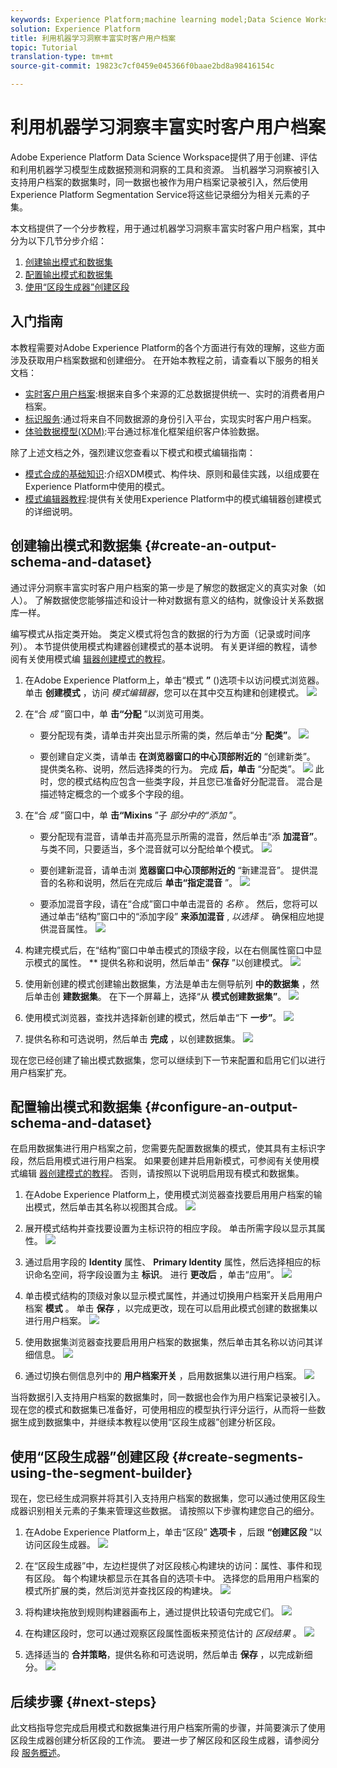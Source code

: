 ```yaml
---
keywords: Experience Platform;machine learning model;Data Science Workspace;Real-time Customer Profile;popular topics
solution: Experience Platform
title: 利用机器学习洞察丰富实时客户用户档案
topic: Tutorial
translation-type: tm+mt
source-git-commit: 19823c7cf0459e045366f0baae2bd8a98416154c

---
```



# 利用机器学习洞察丰富实时客户用户档案

Adobe Experience Platform Data Science Workspace提供了用于创建、评估和利用机器学习模型生成数据预测和洞察的工具和资源。 当机器学习洞察被引入支持用户档案的数据集时，同一数据也被作为用户档案记录被引入，然后使用Experience Platform Segmentation Service将这些记录细分为相关元素的子集。

本文档提供了一个分步教程，用于通过机器学习洞察丰富实时客户用户档案，其中分为以下几节分步介绍：

1. [创建输出模式和数据集](#create-an-output-schema-and-dataset)
2. [配置输出模式和数据集](#configure-an-output-schema-and-dataset)
3. [使用“区段生成器”创建区段](#create-segments-using-the-segment-builder)

## 入门指南

本教程需要对Adobe Experience Platform的各个方面进行有效的理解，这些方面涉及获取用户档案数据和创建细分。 在开始本教程之前，请查看以下服务的相关文档：

* [实时客户用户档案](../../rtcdp/overview.md):根据来自多个来源的汇总数据提供统一、实时的消费者用户档案。
* [标识服务](../../identity-service/home.md):通过将来自不同数据源的身份引入平台，实现实时客户用户档案。
* [体验数据模型(XDM)](../../xdm/home.md):平台通过标准化框架组织客户体验数据。

除了上述文档之外，强烈建议您查看以下模式和模式编辑指南：

* [模式合成的基础知识](../../xdm/schema/composition.md):介绍XDM模式、构件块、原则和最佳实践，以组成要在Experience Platform中使用的模式。
* [模式编辑器教程](../../xdm/tutorials/create-schema-ui.md):提供有关使用Experience Platform中的模式编辑器创建模式的详细说明。

## 创建输出模式和数据集 {#create-an-output-schema-and-dataset}

通过评分洞察丰富实时客户用户档案的第一步是了解您的数据定义的真实对象（如人）。 了解数据使您能够描述和设计一种对数据有意义的结构，就像设计关系数据库一样。

编写模式从指定类开始。 类定义模式将包含的数据的行为方面（记录或时间序列）。 本节提供使用模式构建器创建模式的基本说明。 有关更详细的教程，请参阅有关使用模式编 [辑器创建模式的教程](../../xdm/tutorials/create-schema-ui.md)。

1. 在Adobe Experience Platform上，单击“模式 **”** ()选项卡以访问模式浏览器。 单击 **创建模式** ，访问 *模式编辑器*，您可以在其中交互构建和创建模式。
   ![](../images/models-recipes/enrich-rtcdp/schema_browser.png)

2. 在“合 *成* ”窗口中，单 **击“分配** ”以浏览可用类。
   * 要分配现有类，请单击并突出显示所需的类，然后单击“分 **配类”**。
      ![](../images/models-recipes/enrich-rtcdp/existing_class.png)

   * 要创建自定义类，请单击 **在浏览器窗口的中心顶部附近的** “创建新类”。 提供类名称、说明，然后选择类的行为。 完成 **后，单击** “分配类”。
      ![](../images/models-recipes/enrich-rtcdp/create_new_class.png)
   此时，您的模式结构应包含一些类字段，并且您已准备好分配混音。 混合是描述特定概念的一个或多个字段的组。

3. 在“合 *成* ”窗口中，单 **击“Mixins** ”子 *部分中的“添加* ”。
   * 要分配现有混音，请单击并高亮显示所需的混音，然后单击“添 **加混音”**。 与类不同，只要适当，多个混音就可以分配给单个模式。
      ![](../images/models-recipes/enrich-rtcdp/existing_mixin.png)

   * 要创建新混音，请单击浏 **览器窗口中心顶部附近的** “新建混音”。 提供混音的名称和说明，然后在完成后 **单击“指定混音** ”。
      ![](../images/models-recipes/enrich-rtcdp/create_new_mixin.png)

   * 要添加混音字段，请在“合成”窗口中单击混音的 *名称* 。 然后，您将可以通过单击“结构”窗口中的“添加字段” **来添加混音** , *以选择* 。 确保相应地提供混音属性。
      ![](../images/models-recipes/enrich-rtcdp/mixin_properties.png)

4. 构建完模式后，在“结构”窗口中单击模式的顶级字段，以在右侧属性窗口中显示模式的属性。 ** 提供名称和说明，然后单击“ **保存** ”以创建模式。
   ![](../images/models-recipes/enrich-rtcdp/save_schema.png)

5. 使用新创建的模式创建输出数据集，方法是单击左侧导航列 **中的数据集** ，然后单击创 **建数据集**。 在下一个屏幕上，选择“从 **模式创建数据集”**。
   ![](../images/models-recipes/enrich-rtcdp/dataset_overview.png)

6. 使用模式浏览器，查找并选择新创建的模式，然后单击“下 **一步”**。
   ![](../images/models-recipes/enrich-rtcdp/choose_schema.png)

7. 提供名称和可选说明，然后单击 **完成** ，以创建数据集。
   ![](../images/models-recipes/enrich-rtcdp/configure_dataset.png)

现在您已经创建了输出模式数据集，您可以继续到下一节来配置和启用它们以进行用户档案扩充。

## 配置输出模式和数据集 {#configure-an-output-schema-and-dataset}

在启用数据集进行用户档案之前，您需要先配置数据集的模式，使其具有主标识字段，然后启用模式进行用户档案。 如果要创建并启用新模式，可参阅有关使用模式编辑 [器创建模式的教程](../../xdm/tutorials/create-schema-ui.md)。 否则，请按照以下说明启用现有模式和数据集。

1. 在Adobe Experience Platform上，使用模式浏览器查找要启用用户档案的输出模式，然后单击其名称以视图其合成。
   ![](../images/models-recipes/enrich-rtcdp/schemas.png)

2. 展开模式结构并查找要设置为主标识符的相应字段。 单击所需字段以显示其属性。
   ![](../images/models-recipes/enrich-rtcdp/schema_structure.png)

3. 通过启用字段的 **Identity** 属性、 **Primary Identity** 属性，然后选择相应的标识命名空间，将字段设置为主 **标识**。 进行 **更改后** ，单击“应用”。
   ![](../images/models-recipes/enrich-rtcdp/set_identity.png)

4. 单击模式结构的顶级对象以显示模式属性，并通过切换用户档案开关启用用户档案 **模式** 。 单击 **保存** ，以完成更改，现在可以启用此模式创建的数据集以进行用户档案。
   ![](../images/models-recipes/enrich-rtcdp/enable_schema.png)

5. 使用数据集浏览器查找要启用用户档案的数据集，然后单击其名称以访问其详细信息。
   ![](../images/models-recipes/enrich-rtcdp/datasets.png)

6. 通过切换右侧信息列中的 **用户档案开关** ，启用数据集以进行用户档案。
   ![](../images/models-recipes/enrich-rtcdp/enable_dataset.png)

当将数据引入支持用户档案的数据集时，同一数据也会作为用户档案记录被引入。 现在您的模式和数据集已准备好，可使用相应的模型执行评分运行，从而将一些数据生成到数据集中，并继续本教程以使用“区段生成器”创建分析区段。

## 使用“区段生成器”创建区段 {#create-segments-using-the-segment-builder}

现在，您已经生成洞察并将其引入支持用户档案的数据集，您可以通过使用区段生成器识别相关元素的子集来管理这些数据。 请按照以下步骤构建您自己的细分。

1. 在Adobe Experience Platform上，单击“区段” **选项卡** ，后跟 **“创建区段** ”以访问区段生成器。
   ![](../images/models-recipes/enrich-rtcdp/segments_overview.png)

2. 在“区段生成器”中，左边栏提供了对区段核心构建块的访问：属性、事件和现有区段。 每个构建块都显示在其各自的选项卡中。 选择您的启用用户档案的模式所扩展的类，然后浏览并查找区段的构建块。
   ![](../images/models-recipes/enrich-rtcdp/segment_builder.png)

3. 将构建块拖放到规则构建器画布上，通过提供比较语句完成它们。
   ![](../images/models-recipes/enrich-rtcdp/drag_fill.gif)

4. 在构建区段时，您可以通过观察区段属性面板来预览估计的 *区段结果* 。
   ![](../images/models-recipes/enrich-rtcdp/preview_segment.gif)

5. 选择适当的 **合并策略**，提供名称和可选说明，然后单击 **保存** ，以完成新细分。
   ![](../images/models-recipes/enrich-rtcdp/save_segment.png)


## 后续步骤 {#next-steps}

此文档指导您完成启用模式和数据集进行用户档案所需的步骤，并简要演示了使用区段生成器创建分析区段的工作流。 要进一步了解区段和区段生成器，请参阅分段 [服务概述](../../segmentation/home.md)。